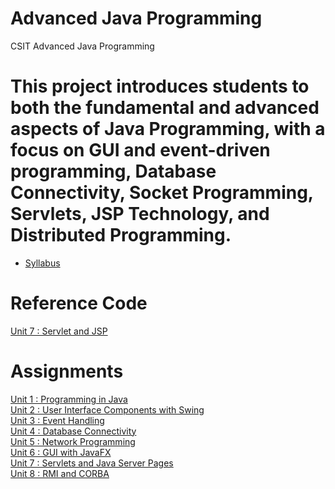 # Advanced Java Programming
CSIT Advanced Java Programming

# This project introduces students to both the fundamental and advanced aspects of Java Programming, with a focus on GUI and event-driven programming, Database Connectivity, Socket Programming, Servlets, JSP Technology, and Distributed Programming.


* [Syllabus](https://github.com/pdsdahal/CSIT_Advanced_Java_Programming/blob/main/Advanced%20Java%20Material/Syllabus/AdvancedJavaProgrammingSyllabus.pdf)

# Reference Code 
[Unit 7 : Servlet and JSP](https://github.com/pdsdahal/CSIT_Advanced_Java_Servlet_And_JSP)

# Assignments
[Unit 1 : Programming in Java](https://github.com/pdsdahal/CSIT_Advanced_Java_Programming/blob/main/Advanced%20Java%20Material/Assignments/Assignment-1.pdf)<br>
[Unit 2 : User Interface Components with Swing](https://github.com/pdsdahal/CSIT_Advanced_Java_Programming/blob/main/Advanced%20Java%20Material/Assignments/Assignment-2.pdf)<br>
[Unit 3 : Event Handling](https://github.com/pdsdahal/CSIT_Advanced_Java_Programming/blob/main/Advanced%20Java%20Material/Assignments/Assignment-3.pdf)<br>
[Unit 4 : Database Connectivity](https://github.com/pdsdahal/CSIT_Advanced_Java_Programming/blob/main/Advanced%20Java%20Material/Assignments/Assignment-4.pdf)<br>
[Unit 5 : Network Programming](https://github.com/pdsdahal/CSIT_Advanced_Java_Programming/blob/main/Advanced%20Java%20Material/Assignments/Assignment-5.pdf)<br>
[Unit 6 : GUI with JavaFX](https://github.com/pdsdahal/CSIT_Advanced_Java_Programming/blob/main/Advanced%20Java%20Material/Assignments/Assignment-6.pdf)<br>
[Unit 7 : Servlets and Java Server Pages](https://github.com/pdsdahal/CSIT_Advanced_Java_Programming/blob/main/Advanced%20Java%20Material/Assignments/Assignment-7.pdf)<br>
[Unit 8 : RMI and CORBA](https://github.com/pdsdahal/CSIT_Advanced_Java_Programming/blob/main/Advanced%20Java%20Material/Assignments/Assignment-8.pdf)<br>
